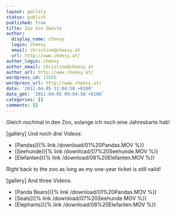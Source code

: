 ```yaml
---
layout: gallery
status: publish
published: true
title: Zoo die Zweite
author:
  display_name: cheesy
  login: cheesy
  email: christine@cheesy.at
  url: http://www.cheesy.at/
author_login: cheesy
author_email: christine@cheesy.at
author_url: http://www.cheesy.at/
wordpress_id: 13555
wordpress_url: http://www.cheesy.at/
date: '2011-04-05 11:04:50 +0100'
date_gmt: '2011-04-05 09:04:50 +0100'
categories: []
comments: []
---
```

<!--:de-->Gleich nochmal in den Zoo, solange ich noch eine Jahreskarte hab!
[gallery]
Und noch drei Videos:
- [Pandas]({% link /download/01%20Pandas.MOV %})
- [Seehunde]({% link /download/07%20Seehunde.MOV %})
- [Elefanten]({% link /download/08%20Elefanten.MOV %})
<!--:--><!--:en-->Right back to the zoo as long as my one-year ticket is still valid!
[gallery]
And three Videos:
- [Panda Bears]({% link /download/01%20Pandas.MOV %})
- [Seals]({% link /download/07%20Seehunde.MOV %})
- [Elephants]({% link /download/08%20Elefanten.MOV %})
<!--:-->
